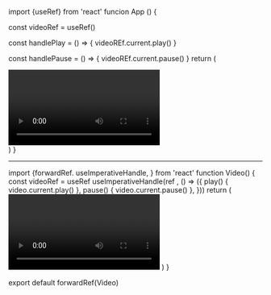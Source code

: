 import {useRef} from 'react'
funcion App () {

const videoRef = useRef()

const handlePlay = () => {
videoREf.current.play()
}

const handlePause = () => {
videoREf.current.pause()
}
return (

<div>
<Video ref={videoRef}/>
<button>Play<button>
<button>Pause<button>
</div>
)
}

---

import {forwardRef. useImperativeHandle, } from 'react'
function Video() {
const videoRef = useRef
useImperativeHandle(ref , () => ({
play() {
video.current.play()
},
pause() {
video.current.pause()
},
}))
return (
<video>
src={video1}
width={280}
</video>
)
}

export default forwardRef(Video)
